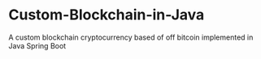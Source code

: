 # Custom-Blockchain-in-Java
A custom blockchain cryptocurrency based of off bitcoin implemented in Java Spring Boot
